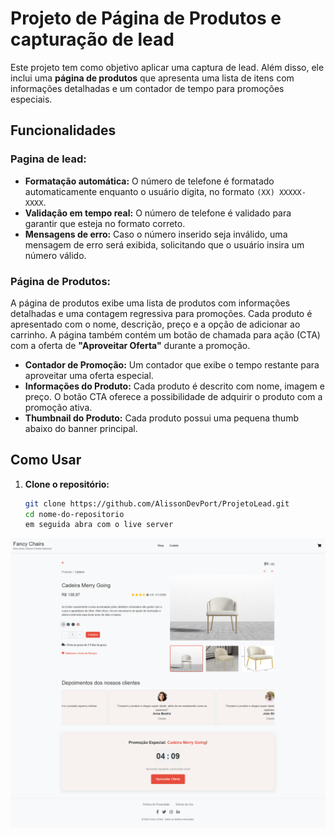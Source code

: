 # Projeto de Página de Produtos e capturação de lead

Este projeto tem como objetivo aplicar uma captura de lead. Além disso, ele inclui uma **página de produtos** que apresenta uma lista de itens com informações detalhadas e um contador de tempo para promoções especiais.

## Funcionalidades

### Pagina de lead:
- **Formatação automática:** O número de telefone é formatado automaticamente enquanto o usuário digita, no formato `(XX) XXXXX-XXXX`.
- **Validação em tempo real:** O número de telefone é validado para garantir que esteja no formato correto.
- **Mensagens de erro:** Caso o número inserido seja inválido, uma mensagem de erro será exibida, solicitando que o usuário insira um número válido.

### Página de Produtos:
A página de produtos exibe uma lista de produtos com informações detalhadas e uma contagem regressiva para promoções. Cada produto é apresentado com o nome, descrição, preço e a opção de adicionar ao carrinho. A página também contém um botão de chamada para ação (CTA) com a oferta de **"Aproveitar Oferta"** durante a promoção.

- **Contador de Promoção:** Um contador que exibe o tempo restante para aproveitar uma oferta especial.
- **Informações do Produto:** Cada produto é descrito com nome, imagem e preço. O botão CTA oferece a possibilidade de adquirir o produto com a promoção ativa.
- **Thumbnail do Produto:** Cada produto possui uma pequena thumb abaixo do banner principal.

## Como Usar

1. **Clone o repositório:**

   ```bash
   git clone https://github.com/AlissonDevPort/ProjetoLead.git
   cd nome-do-repositorio
   em seguida abra com o live server
   ```
![imagem-project](assets/imagem-projeto.png)